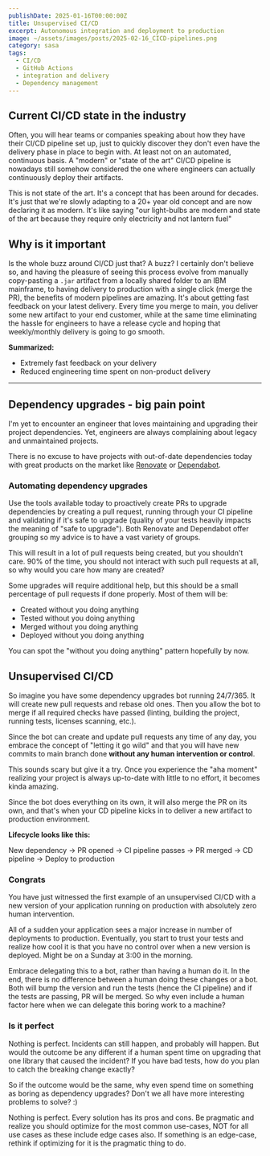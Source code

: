 ```yaml
---
publishDate: 2025-01-16T00:00:00Z
title: Unsupervised CI/CD
excerpt: Autonomous integration and deployment to production
image: ~/assets/images/posts/2025-02-16_CICD-pipelines.png
category: sasa
tags:
  - CI/CD
  - GitHub Actions
  - integration and delivery
  - Dependency management
---
```


## Current CI/CD state in the industry

Often, you will hear teams or companies speaking about how they have their CI/CD pipeline set up, just to quickly discover they don't even have the delivery phase in place to begin with. At least not on an automated, continuous basis. A "modern" or "state of the art" CI/CD pipeline is nowadays still somehow considered the one where engineers can actually continuously deploy their artifacts.

This is not state of the art. It's a concept that has been around for decades. It's just that we're slowly adapting to a 20+ year old concept and are now declaring it as modern. It's like saying "our light-bulbs are modern and state of the art because they require only electricity and not lantern fuel"

## Why is it important

Is the whole buzz around CI/CD just that? A buzz? I certainly don't believe so, and having the pleasure of seeing this process evolve from manually copy-pasting a `.jar` artifact from a locally shared folder to an IBM mainframe, to having delivery to production with a single click (merge the PR), the benefits of modern pipelines are amazing. It's about getting fast feedback on your latest delivery. Every time you merge to main, you deliver some new artifact to your end customer, while at the same time eliminating the hassle for engineers to have a release cycle and hoping that weekly/monthly delivery is going to go smooth.

**Summarized:**
- Extremely fast feedback on your delivery
- Reduced engineering time spent on non-product delivery

---

## Dependency upgrades - big pain point

I'm yet to encounter an engineer that loves maintaining and upgrading their project dependencies. Yet, engineers are always complaining about legacy and unmaintained projects. 

There is no excuse to have projects with out-of-date dependencies today with great products on the market like [Renovate](https://docs.renovatebot.com/) or [Dependabot](https://docs.github.com/en/code-security/getting-started/dependabot-quickstart-guide).

### Automating dependency upgrades
Use the tools available today to proactively create PRs to upgrade dependencies by creating a pull request, running through your CI pipeline and validating if it's safe to upgrade (quality of your tests heavily impacts the meaning of "safe to upgrade"). Both Renovate and Dependabot offer grouping so my advice is to have a vast variety of groups.

This will result in a lot of pull requests being created, but you shouldn't care. 90% of the time, you should not interact with such pull requests at all, so why would you care how many are created?

Some upgrades will require additional help, but this should be a small percentage of pull requests if done properly. Most of them will be:
- Created without you doing anything
- Tested without you doing anything
- Merged without you doing anything
- Deployed without you doing anything

You can spot the "without you doing anything" pattern hopefully by now.

## Unsupervised CI/CD

So imagine you have some dependency upgrades bot running 24/7/365. It will create new pull requests and rebase old ones. Then you allow the bot to merge if all required checks have passed (linting, building the project, running tests, licenses scanning, etc.).

Since the bot can create and update pull requests any time of any day, you embrace the concept of "letting it go wild" and that you will have new commits to main branch done **without any human intervention or control**. 

This sounds scary but give it a try. Once you experience the "aha moment" realizing your project is always up-to-date with little to no effort, it becomes kinda amazing. 

Since the bot does everything on its own, it will also merge the PR on its own, and that's when your CD pipeline kicks in to deliver a new artifact to production environment.

**Lifecycle looks like this:**

New dependency -> PR opened -> CI pipeline passes -> PR merged -> CD pipeline -> Deploy to production

### Congrats

You have just witnessed the first example of an unsupervised CI/CD with a new version of your application running on production with absolutely zero human intervention.

All of a sudden your application sees a major increase in number of deployments to production. Eventually, you start to trust your tests and realize how cool it is that you have no control over when a new version is deployed. Might be on a Sunday at 3:00 in the morning.

Embrace delegating this to a bot, rather than having a human do it. In the end, there is no difference between a human doing these changes or a bot. Both will bump the version and run the tests (hence the CI pipeline) and if the tests are passing, PR will be merged. So why even include a human factor here when we can delegate this boring work to a machine?

### Is it perfect

Nothing is perfect. Incidents can still happen, and probably will happen. But would the outcome be any different if a human spent time on upgrading that one library that caused the incident? If you have bad tests, how do you plan to catch the breaking change exactly?

So if the outcome would be the same, why even spend time on something as boring as dependency upgrades? Don't we all have more interesting problems to solve? :) 

Nothing is perfect. Every solution has its pros and cons. Be pragmatic and realize you should optimize for the most common use-cases, NOT for all use cases as these include edge cases also. If something is an edge-case, rethink if optimizing for it is the pragmatic thing to do.
